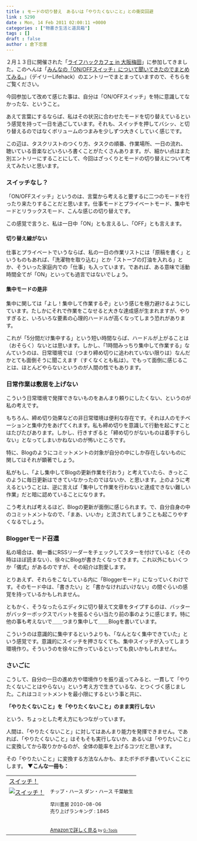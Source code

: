 ```yaml
---
title : モードの切り替え　あるいは「やりたくないこと」との衝突回避
link : 5290
date : Mon, 14 Feb 2011 02:00:11 +0000
categories : ["物書き生活と道具箱"]
tags : []
draft : false
author : 倉下忠憲
---
```


２月１３日に開催された「<a href="http://kokucheese.com/event/index/7714/">ライフハックカフェ in 大阪梅田</a>」に参加してきました。このへんは「<a href="http://www.dailylifehack.net/2011/02/onoff.html">みんなの「ON/OFFスイッチ」について聞いてきたのでまとめてみる。</a>」（デイリーLifehack）のエントリーでまとまっていますので、そちらをご覧ください。

今回参加して改めて感じた事は、自分は「ON/OFFスイッチ」を特に意識してなかったな、ということ。

あえて言葉にするならば、私はその状況に合わせたモードを切り替えているという感覚を持って一日を過ごしています。それも、スイッチを押してバシッ、と切り替えるのではなくボリュームのつまみを少しずつ大きくしていく感じです。

この辺は、タスクリストのつくり方、タスクの順番、作業場所、一日の流れ、聴いている音楽などいろいろ書くことがたくさんあります。が、細かい点はまた別エントリーにすることにして、今回はざっくりとモードの切り替えについて考えてみたいと思います。

<h3>スイッチなし？</h3>
「ON/OFFスイッチ」というのは、言葉から考えると要するに二つのモードを行ったり来たりすることだと思います。仕事モードとプライベートモード、集中モードとリラックスモード、こんな感じの切り替えです。

この感覚で言うと、私は一日中「ON」とも言えるし、「OFF」とも言えます。

<h4>切り替え線がない</h4>
仕事とプライベートでいうならば、私の一日の作業リストには「原稿を書く」というものもあれば、「洗濯物を取り込む」とか「ストーブの灯油を入れる」とか、そういった家庭内での「仕事」も入っています。であれば、ある意味で活動時間全てが「ON」といっても過言ではないでしょう。

<h4>集中モードの是非</h4>
集中に関しては「よし！集中して作業するぞ」という感じを極力避けるようにしています。たしかにそれで作業をこなせると大きな達成感が生まれますが、やりすぎると、いろいろな要素の心理的ハードルが高くなってしまう恐れがあります。

これが「5分間だけ集中する」という短い時間ならば、ハードルが上がることは（おそらく）ないとは思います。しかし、「1時間みっちり集中して作業する」なんていうのは、日常環境では（つまり締め切りに追われていない限りは）なんだかとても面倒そうに聞こえます（すくなくとも私は）。でもって面倒に感じることは、ほとんどやらないというのが人間の性でもあります。

<h3>日常作業は敷居を上げない</h3>
こういう日常環境で発揮できないものをあんまり頼りにしたくない、というのが私の考えです。

もちろん、締め切り効果などの非日常環境は便利な存在です。それは人のモチベーションと集中力をあげてくれます。私も締め切りを意識して行動を起こすことはたびたびあります。しかし、行きすぎると「締め切りがないものは着手すらしない」となってしまいかねないのが怖いところです。

特に、Blogのようにコミットメントの対象が自分の中にしか存在しないものに関してはそれが顕著でしょう。

私がもし、「よし集中してBlogの更新作業を行おう」と考えていたら、きっとこのように毎日更新はできていなかったのではないか、と思います。上のように考えるということは、逆に言えば「集中して作業を行わないと達成できない難しい作業」だと暗に認めていることになります。

こう考えれば考えるほど、Blogの更新が面倒に感じられます。で、自分自身の中のコミットメントなので、「まあ、いいか」と流されてしまうことも起こりやすくなるでしょう。

<h3>Bloggerモード召還</h3>
私の場合は、朝一番にRSSリーダーをチェックしてスターを付けていると（その時はほぼ読まない）、徐々にBlogが書きたくなってきます。これ以外にもいくつか「儀式」があるのですが、その紹介は割愛します。

とりあえず、それらをこなしている内に「Bloggerモード」になっていくわけです。そのモード中は、「書きたい」と「書かなければいけない」の間ぐらいの感覚を持っているかもしれません。

ともかく、そうなったらエディタに切り替えて文章をタイプするのは、バッターがバッターボックスでバットを振るぐらい当たり前の事のように感じます。特に他の事も考えないで＿＿つまり集中して＿＿Blogを書いています。

こういうのは意識的に集中するというよりも、「なんとなく集中できていた」という感覚です。意識的にスイッチを押さなくても、集中スイッチが入ってしまう環境作り。そういうのを徐々に作っているといっても良いかもしれません。

<h3>さいごに</h3>
こうして、自分の一日の進め方や環境作りを振り返ってみると、一貫して「やりたくないことはやらない」という考え方で生きているな、とつくづく感じました。これはコミットメントを最小限にするという事と共に、

<strong>「やりたくないこと」を「やりたくないこと」のまま実行しない</strong>

という、ちょっとした考え方にもつながっています。

人間は、「やりたくないこと」に対してはあんまり能力を発揮できません。であれば、「やりたくないこと」はそもそも実行しないか、あるいは「やりたいこと」に変換してから取りかかるのが、全体の能率を上げるコツだと思います。

その「やりたいこと」に変換する方法なんかも、またボチボチ書いていくことにします。
<strong>
▼こんな一冊も：</strong>
<table  border="0" cellpadding="5"><tr><td colspan="2"><a href="http://www.amazon.co.jp/%E3%82%B9%E3%82%A4%E3%83%83%E3%83%81%EF%BC%81-%E3%83%81%E3%83%83%E3%83%97%E3%83%BB%E3%83%8F%E3%83%BC%E3%82%B9/dp/4152091509%3FSubscriptionId%3D15SMZCTB9V8NGR2TW082%26tag%3Drashita1000-22%26linkCode%3Dxm2%26camp%3D2025%26creative%3D165953%26creativeASIN%3D4152091509" target="_top">スイッチ！</a><img src="http://www.assoc-amazon.jp/e/ir?t=rashita1000-22&l=ur2&o=9" width="1" height="1" style="border: none;" alt="" /></td></tr><tr><td valign="top"><a href="http://www.amazon.co.jp/%E3%82%B9%E3%82%A4%E3%83%83%E3%83%81%EF%BC%81-%E3%83%81%E3%83%83%E3%83%97%E3%83%BB%E3%83%8F%E3%83%BC%E3%82%B9/dp/4152091509%3FSubscriptionId%3D15SMZCTB9V8NGR2TW082%26tag%3Drashita1000-22%26linkCode%3Dxm2%26camp%3D2025%26creative%3D165953%26creativeASIN%3D4152091509" target="_top"><img src="http://ecx.images-amazon.com/images/I/51Hf3IkCBlL._SL160_.jpg" border="0" alt="スイッチ！" /></a></td><td valign="top"><font size="-1">チップ・ハース ダン・ハース 千葉敏生 <br /><br />早川書房  2010-08-06<br />売り上げランキング : 1845<br /><br /><br /><a href="http://www.amazon.co.jp/%E3%82%B9%E3%82%A4%E3%83%83%E3%83%81%EF%BC%81-%E3%83%81%E3%83%83%E3%83%97%E3%83%BB%E3%83%8F%E3%83%BC%E3%82%B9/dp/4152091509%3FSubscriptionId%3D15SMZCTB9V8NGR2TW082%26tag%3Drashita1000-22%26linkCode%3Dxm2%26camp%3D2025%26creative%3D165953%26creativeASIN%3D4152091509" target="_top">Amazonで詳しく見る</a></font><font size="-2"> by <a href="http://www.goodpic.com/mt/aws/index.html" >G-Tools</a></font></td></tr></table>

